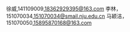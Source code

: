 徐威,141109009,18362929395@163.com
李林，151070034,151070034@smail.nju.edu.cn
马颖洁，151070050,15895870168@163.com
